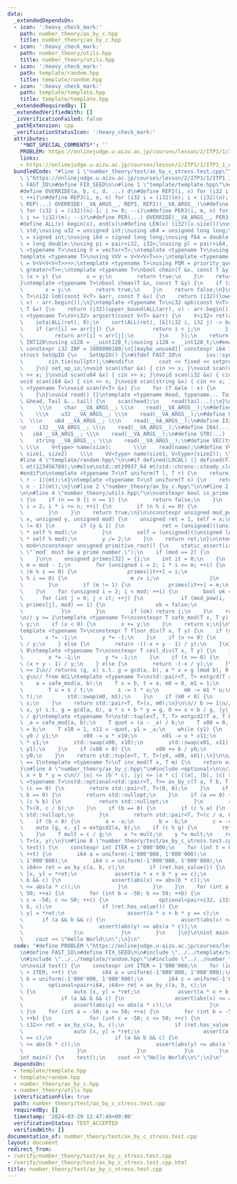 ```yaml
---
data:
  _extendedDependsOn:
  - icon: ':heavy_check_mark:'
    path: number_theory/ax_by_c.hpp
    title: number_theory/ax_by_c.hpp
  - icon: ':heavy_check_mark:'
    path: number_theory/utils.hpp
    title: number_theory/utils.hpp
  - icon: ':heavy_check_mark:'
    path: template/random.hpp
    title: template/random.hpp
  - icon: ':heavy_check_mark:'
    path: template/template.hpp
    title: template/template.hpp
  _extendedRequiredBy: []
  _extendedVerifiedWith: []
  _isVerificationFailed: false
  _pathExtension: cpp
  _verificationStatusIcon: ':heavy_check_mark:'
  attributes:
    '*NOT_SPECIAL_COMMENTS*': ''
    PROBLEM: https://onlinejudge.u-aizu.ac.jp/courses/lesson/2/ITP1/1/ITP1_1_A
    links:
    - https://onlinejudge.u-aizu.ac.jp/courses/lesson/2/ITP1/1/ITP1_1_A
  bundledCode: "#line 1 \"number_theory/test/ax_by_c_stress.test.cpp\"\n#define PROBLEM\
    \ \"https://onlinejudge.u-aizu.ac.jp/courses/lesson/2/ITP1/1/ITP1_1_A\"\n#define\
    \ FAST_IO\n#define FIX_SEED\n\n#line 1 \"template/template.hpp\"\n#include <bits/stdc++.h>\n\
    #define OVERRIDE(a, b, c, d, ...) d\n#define REP2(i, n) for (i32 i = 0; i < (i32)(n);\
    \ ++i)\n#define REP3(i, m, n) for (i32 i = (i32)(m); i < (i32)(n); ++i)\n#define\
    \ REP(...) OVERRIDE(__VA_ARGS__, REP3, REP2)(__VA_ARGS__)\n#define PER2(i, n)\
    \ for (i32 i = (i32)(n)-1; i >= 0; --i)\n#define PER3(i, m, n) for (i32 i = (i32)(n)-1;\
    \ i >= (i32)(m); --i)\n#define PER(...) OVERRIDE(__VA_ARGS__, PER3, PER2)(__VA_ARGS__)\n\
    #define ALL(x) begin(x), end(x)\n#define LEN(x) (i32)(x.size())\nusing namespace\
    \ std;\nusing u32 = unsigned int;\nusing u64 = unsigned long long;\nusing i32\
    \ = signed int;\nusing i64 = signed long long;\nusing f64 = double;\nusing f80\
    \ = long double;\nusing pi = pair<i32, i32>;\nusing pl = pair<i64, i64>;\ntemplate\
    \ <typename T>\nusing V = vector<T>;\ntemplate <typename T>\nusing VV = V<V<T>>;\n\
    template <typename T>\nusing VVV = V<V<V<T>>>;\ntemplate <typename T>\nusing VVVV\
    \ = V<V<V<V<T>>>>;\ntemplate <typename T>\nusing PQR = priority_queue<T, V<T>,\
    \ greater<T>>;\ntemplate <typename T>\nbool chmin(T &x, const T &y) {\n    if\
    \ (x > y) {\n        x = y;\n        return true;\n    }\n    return false;\n\
    }\ntemplate <typename T>\nbool chmax(T &x, const T &y) {\n    if (x < y) {\n \
    \       x = y;\n        return true;\n    }\n    return false;\n}\ntemplate <typename\
    \ T>\ni32 lob(const V<T> &arr, const T &v) {\n    return (i32)(lower_bound(ALL(arr),\
    \ v) - arr.begin());\n}\ntemplate <typename T>\ni32 upb(const V<T> &arr, const\
    \ T &v) {\n    return (i32)(upper_bound(ALL(arr), v) - arr.begin());\n}\ntemplate\
    \ <typename T>\nV<i32> argsort(const V<T> &arr) {\n    V<i32> ret(arr.size());\n\
    \    iota(ALL(ret), 0);\n    sort(ALL(ret), [&](i32 i, i32 j) -> bool {\n    \
    \    if (arr[i] == arr[j]) {\n            return i < j;\n        } else {\n  \
    \          return arr[i] < arr[j];\n        }\n    });\n    return ret;\n}\n#ifdef\
    \ INT128\nusing u128 = __uint128_t;\nusing i128 = __int128_t;\n#endif\n[[maybe_unused]]\
    \ constexpr i32 INF = 1000000100;\n[[maybe_unused]] constexpr i64 INF64 = 3000000000000000100;\n\
    struct SetUpIO {\n    SetUpIO() {\n#ifdef FAST_IO\n        ios::sync_with_stdio(false);\n\
    \        cin.tie(nullptr);\n#endif\n        cout << fixed << setprecision(15);\n\
    \    }\n} set_up_io;\nvoid scan(char &x) { cin >> x; }\nvoid scan(u32 &x) { cin\
    \ >> x; }\nvoid scan(u64 &x) { cin >> x; }\nvoid scan(i32 &x) { cin >> x; }\n\
    void scan(i64 &x) { cin >> x; }\nvoid scan(string &x) { cin >> x; }\ntemplate\
    \ <typename T>\nvoid scan(V<T> &x) {\n    for (T &ele : x) {\n        scan(ele);\n\
    \    }\n}\nvoid read() {}\ntemplate <typename Head, typename... Tail>\nvoid read(Head\
    \ &head, Tail &...tail) {\n    scan(head);\n    read(tail...);\n}\n#define CHAR(...)\
    \     \\\n    char __VA_ARGS__; \\\n    read(__VA_ARGS__);\n#define U32(...) \
    \    \\\n    u32 __VA_ARGS__; \\\n    read(__VA_ARGS__);\n#define U64(...)   \
    \  \\\n    u64 __VA_ARGS__; \\\n    read(__VA_ARGS__);\n#define I32(...)     \\\
    \n    i32 __VA_ARGS__; \\\n    read(__VA_ARGS__);\n#define I64(...)     \\\n \
    \   i64 __VA_ARGS__; \\\n    read(__VA_ARGS__);\n#define STR(...)        \\\n\
    \    string __VA_ARGS__; \\\n    read(__VA_ARGS__);\n#define VEC(type, name, size)\
    \ \\\n    V<type> name(size);       \\\n    read(name);\n#define VVEC(type, name,\
    \ size1, size2)    \\\n    VV<type> name(size1, V<type>(size2)); \\\n    read(name);\n\
    #line 4 \"template/random.hpp\"\n\n#if defined(LOCAL) || defined(FIX_SEED)\nstd::mt19937_64\
    \ mt(123456789);\n#else\nstd::mt19937_64 mt(std::chrono::steady_clock::now().time_since_epoch().count());\n\
    #endif\n\ntemplate <typename T>\nT uniform(T l, T r) {\n    return std::uniform_int_distribution<T>(l,\
    \ r - 1)(mt);\n}\ntemplate <typename T>\nT uniform(T n) {\n    return std::uniform_int_distribution<T>(0,\
    \ n - 1)(mt);\n}\n#line 2 \"number_theory/ax_by_c.hpp\"\n\n#line 2 \"number_theory/utils.hpp\"\
    \n\n#line 4 \"number_theory/utils.hpp\"\n\nconstexpr bool is_prime(unsigned n)\
    \ {\n    if (n == 0 || n == 1) {\n        return false;\n    }\n    for (unsigned\
    \ i = 2; i * i <= n; ++i) {\n        if (n % i == 0) {\n            return false;\n\
    \        }\n    }\n    return true;\n}\n\nconstexpr unsigned mod_pow(unsigned\
    \ x, unsigned y, unsigned mod) {\n    unsigned ret = 1, self = x;\n    while (y\
    \ != 0) {\n        if (y & 1) {\n            ret = (unsigned)((unsigned long long)ret\
    \ * self % mod);\n        }\n        self = (unsigned)((unsigned long long)self\
    \ * self % mod);\n        y /= 2;\n    }\n    return ret;\n}\n\ntemplate <unsigned\
    \ mod>\nconstexpr unsigned primitive_root() {\n    static_assert(is_prime(mod),\
    \ \"`mod` must be a prime number.\");\n    if (mod == 2) {\n        return 1;\n\
    \    }\n\n    unsigned primes[32] = {};\n    int it = 0;\n    {\n        unsigned\
    \ m = mod - 1;\n        for (unsigned i = 2; i * i <= m; ++i) {\n            if\
    \ (m % i == 0) {\n                primes[it++] = i;\n                while (m\
    \ % i == 0) {\n                    m /= i;\n                }\n            }\n\
    \        }\n        if (m != 1) {\n            primes[it++] = m;\n        }\n\
    \    }\n    for (unsigned i = 2; i < mod; ++i) {\n        bool ok = true;\n  \
    \      for (int j = 0; j < it; ++j) {\n            if (mod_pow(i, (mod - 1) /\
    \ primes[j], mod) == 1) {\n                ok = false;\n                break;\n\
    \            }\n        }\n        if (ok) return i;\n    }\n    return 0;\n}\n\
    \n// y >= 1\ntemplate <typename T>\nconstexpr T safe_mod(T x, T y) {\n    x %=\
    \ y;\n    if (x < 0) {\n        x += y;\n    }\n    return x;\n}\n\n// y != 0\n\
    template <typename T>\nconstexpr T floor_div(T x, T y) {\n    if (y < 0) {\n \
    \       x *= -1;\n        y *= -1;\n    }\n    if (x >= 0) {\n        return x\
    \ / y;\n    } else {\n        return -((-x + y - 1) / y);\n    }\n}\n\n// y !=\
    \ 0\ntemplate <typename T>\nconstexpr T ceil_div(T x, T y) {\n    if (y < 0) {\n\
    \        x *= -1;\n        y *= -1;\n    }\n    if (x >= 0) {\n        return\
    \ (x + y - 1) / y;\n    } else {\n        return -(-x / y);\n    }\n}\n\n// b\
    \ >= 1\n// returns (g, x) s.t. g = gcd(a, b), a * x = g (mod b), 0 <= x < b /\
    \ g\n// from ACL\ntemplate <typename T>\nstd::pair<T, T> extgcd(T a, T b) {\n\
    \    a = safe_mod(a, b);\n    T s = b, t = a, m0 = 0, m1 = 1;\n    while (t) {\n\
    \        T u = s / t;\n        s -= t * u;\n        m0 -= m1 * u;\n        std::swap(s,\
    \ t);\n        std::swap(m0, m1);\n    }\n    if (m0 < 0) {\n        m0 += b /\
    \ s;\n    }\n    return std::pair<T, T>(s, m0);\n}\n\n// b >= 1\n// returns (g,\
    \ x, y) s.t. g = gcd(a, b), a * x + b * y = g, 0 <= x < b / g, |y| < max(2, |a|\
    \ / g)\ntemplate <typename T>\nstd::tuple<T, T, T> extgcd2(T a, T b) {\n    T\
    \ _a = safe_mod(a, b);\n    T quot = (a - _a) / b;\n    T x00 = 0, x01 = 1, y0\
    \ = b;\n    T x10 = 1, x11 = -quot, y1 = _a;\n    while (y1) {\n        T u =\
    \ y0 / y1;\n        x00 -= u * x10;\n        x01 -= u * x11;\n        y0 -= u\
    \ * y1;\n        std::swap(x00, x10);\n        std::swap(x01, x11);\n        std::swap(y0,\
    \ y1);\n    }\n    if (x00 < 0) {\n        x00 += b / y0;\n        x01 -= a /\
    \ y0;\n    }\n    return std::tuple<T, T, T>(y0, x00, x01);\n}\n\n// gcd(x, m)\
    \ == 1\ntemplate <typename T>\nT inv_mod(T x, T m) {\n    return extgcd(x, m).second;\n\
    }\n#line 4 \"number_theory/ax_by_c.hpp\"\n#include <optional>\n\n// solve a *\
    \ x + b * y = c\n// |x| <= |b * c|, |y| <= |a * c| (|a|, |b|, |c| > 0)\ntemplate\
    \ <typename T>\nstd::optional<std::pair<T, T>> ax_by_c(T a, T b, T c) {\n    if\
    \ (c == 0) {\n        return std::pair<T, T>(0, 0);\n    }\n    if (a == 0 &&\
    \ b == 0) {\n        return std::nullopt;\n    }\n    if (a == 0) {\n        if\
    \ (c % b) {\n            return std::nullopt;\n        }\n        return std::pair<T,\
    \ T>(0, c / b);\n    }\n    if (b == 0) {\n        if (c % a) {\n            return\
    \ std::nullopt;\n        }\n        return std::pair<T, T>(c / a, 0);\n    }\n\
    \    if (b < 0) {\n        a = -a;\n        b = -b;\n        c = -c;\n    }\n\
    \    auto [g, x, y] = extgcd2(a, b);\n    if (c % g) {\n        return std::nullopt;\n\
    \    }\n    T mult = c / g;\n    x *= mult;\n    y *= mult;\n    return std::pair<T,\
    \ T>(x, y);\n}\n#line 8 \"number_theory/test/ax_by_c_stress.test.cpp\"\n\nvoid\
    \ test() {\n    constexpr int ITER = 1'000'000;\n    for (int t = 0; t < ITER;\
    \ ++t) {\n        i64 a = uniform(-1'000'000, 1'000'000);\n        i64 b = uniform(-1'000'000,\
    \ 1'000'000);\n        i64 c = uniform(-1'000'000, 1'000'000);\n        optional<pair<i64,\
    \ i64>> ret = ax_by_c(a, b, c);\n        if (ret.has_value()) {\n            auto\
    \ [x, y] = *ret;\n            assert(a * x + b * y == c);\n            if (a &&\
    \ b && c) {\n                assert(abs(x) <= abs(b * c));\n                assert(abs(y)\
    \ <= abs(a * c));\n            }\n        }\n    }\n    for (int a = -50; a <=\
    \ 50; ++a) {\n        for (int b = -50; b <= 50; ++b) {\n            for (int\
    \ c = -50; c <= 50; ++c) {\n                optional<pair<i32, i32>> ret = ax_by_c(a,\
    \ b, c);\n                if (ret.has_value()) {\n                    auto [x,\
    \ y] = *ret;\n                    assert(a * x + b * y == c);\n              \
    \      if (a && b && c) {\n                        assert(abs(x) <= abs(b * c));\n\
    \                        assert(abs(y) <= abs(a * c));\n                    }\n\
    \                }\n            }\n        }\n    }\n}\n\nint main() {\n    test();\n\
    \    cout << \"Hello World\\n\";\n}\n"
  code: "#define PROBLEM \"https://onlinejudge.u-aizu.ac.jp/courses/lesson/2/ITP1/1/ITP1_1_A\"\
    \n#define FAST_IO\n#define FIX_SEED\n\n#include \"../../template/template.hpp\"\
    \n#include \"../../template/random.hpp\"\n#include \"../../number_theory/ax_by_c.hpp\"\
    \n\nvoid test() {\n    constexpr int ITER = 1'000'000;\n    for (int t = 0; t\
    \ < ITER; ++t) {\n        i64 a = uniform(-1'000'000, 1'000'000);\n        i64\
    \ b = uniform(-1'000'000, 1'000'000);\n        i64 c = uniform(-1'000'000, 1'000'000);\n\
    \        optional<pair<i64, i64>> ret = ax_by_c(a, b, c);\n        if (ret.has_value())\
    \ {\n            auto [x, y] = *ret;\n            assert(a * x + b * y == c);\n\
    \            if (a && b && c) {\n                assert(abs(x) <= abs(b * c));\n\
    \                assert(abs(y) <= abs(a * c));\n            }\n        }\n   \
    \ }\n    for (int a = -50; a <= 50; ++a) {\n        for (int b = -50; b <= 50;\
    \ ++b) {\n            for (int c = -50; c <= 50; ++c) {\n                optional<pair<i32,\
    \ i32>> ret = ax_by_c(a, b, c);\n                if (ret.has_value()) {\n    \
    \                auto [x, y] = *ret;\n                    assert(a * x + b * y\
    \ == c);\n                    if (a && b && c) {\n                        assert(abs(x)\
    \ <= abs(b * c));\n                        assert(abs(y) <= abs(a * c));\n   \
    \                 }\n                }\n            }\n        }\n    }\n}\n\n\
    int main() {\n    test();\n    cout << \"Hello World\\n\";\n}\n"
  dependsOn:
  - template/template.hpp
  - template/random.hpp
  - number_theory/ax_by_c.hpp
  - number_theory/utils.hpp
  isVerificationFile: true
  path: number_theory/test/ax_by_c_stress.test.cpp
  requiredBy: []
  timestamp: '2024-03-29 12:47:49+09:00'
  verificationStatus: TEST_ACCEPTED
  verifiedWith: []
documentation_of: number_theory/test/ax_by_c_stress.test.cpp
layout: document
redirect_from:
- /verify/number_theory/test/ax_by_c_stress.test.cpp
- /verify/number_theory/test/ax_by_c_stress.test.cpp.html
title: number_theory/test/ax_by_c_stress.test.cpp
---
```

